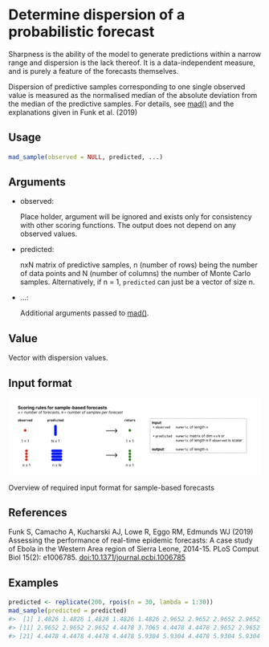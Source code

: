 # Determine dispersion of a probabilistic forecast

Sharpness is the ability of the model to generate predictions within a
narrow range and dispersion is the lack thereof. It is a
data-independent measure, and is purely a feature of the forecasts
themselves.

Dispersion of predictive samples corresponding to one single observed
value is measured as the normalised median of the absolute deviation
from the median of the predictive samples. For details, see
[mad()](https://rdrr.io/r/stats/mad.html) and the explanations given in
Funk et al. (2019)

## Usage

``` r
mad_sample(observed = NULL, predicted, ...)
```

## Arguments

- observed:

  Place holder, argument will be ignored and exists only for consistency
  with other scoring functions. The output does not depend on any
  observed values.

- predicted:

  nxN matrix of predictive samples, n (number of rows) being the number
  of data points and N (number of columns) the number of Monte Carlo
  samples. Alternatively, if n = 1, `predicted` can just be a vector of
  size n.

- ...:

  Additional arguments passed to
  [mad()](https://rdrr.io/r/stats/mad.html).

## Value

Vector with dispersion values.

## Input format

![](figures/metrics-sample.png)

Overview of required input format for sample-based forecasts

## References

Funk S, Camacho A, Kucharski AJ, Lowe R, Eggo RM, Edmunds WJ (2019)
Assessing the performance of real-time epidemic forecasts: A case study
of Ebola in the Western Area region of Sierra Leone, 2014-15. PLoS
Comput Biol 15(2): e1006785.
[doi:10.1371/journal.pcbi.1006785](https://doi.org/10.1371/journal.pcbi.1006785)

## Examples

``` r
predicted <- replicate(200, rpois(n = 30, lambda = 1:30))
mad_sample(predicted = predicted)
#>  [1] 1.4826 1.4826 1.4826 1.4826 1.4826 2.9652 2.9652 2.9652 2.9652 2.9652
#> [11] 2.9652 2.9652 2.9652 4.4478 3.7065 4.4478 4.4478 2.9652 2.9652 4.4478
#> [21] 4.4478 4.4478 4.4478 4.4478 5.9304 5.9304 4.4478 5.9304 5.9304 5.9304
```
